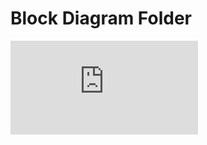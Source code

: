 # Block Diagram Folder
![image_alt](https://github.com/daviddiaz01/daviddiaz01.github.io/blob/254ac83d53bd82b1a49f2db610b39d5986566eb4/docs/BlockDiagram/David%20Diaz%20Block%20Diagram%20Team%20305.drawio%20(1)%20(1).pdf)
